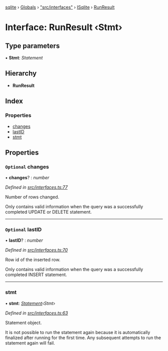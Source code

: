 [sqlite](../README.md) › [Globals](../globals.md) › ["src/interfaces"](../modules/_src_interfaces_.md) › [ISqlite](../modules/_src_interfaces_.isqlite.md) › [RunResult](_src_interfaces_.isqlite.runresult.md)

# Interface: RunResult ‹**Stmt**›

## Type parameters

▪ **Stmt**: *Statement*

## Hierarchy

* **RunResult**

## Index

### Properties

* [changes](_src_interfaces_.isqlite.runresult.md#optional-changes)
* [lastID](_src_interfaces_.isqlite.runresult.md#optional-lastid)
* [stmt](_src_interfaces_.isqlite.runresult.md#stmt)

## Properties

### `Optional` changes

• **changes**? : *number*

*Defined in [src/interfaces.ts:77](https://github.com/kriasoft/node-sqlite/blob/244b720/src/interfaces.ts#L77)*

Number of rows changed.

Only contains valid information when the query was a
successfully completed UPDATE or DELETE statement.

___

### `Optional` lastID

• **lastID**? : *number*

*Defined in [src/interfaces.ts:70](https://github.com/kriasoft/node-sqlite/blob/244b720/src/interfaces.ts#L70)*

Row id of the inserted row.

Only contains valid information when the query was a successfully
completed INSERT statement.

___

###  stmt

• **stmt**: *[Statement](../classes/_src_statement_.statement.md)‹Stmt›*

*Defined in [src/interfaces.ts:63](https://github.com/kriasoft/node-sqlite/blob/244b720/src/interfaces.ts#L63)*

Statement object.

It is not possible to run the statement again because it is
automatically finalized after running for the first time.
Any subsequent attempts to run the statement again will fail.
